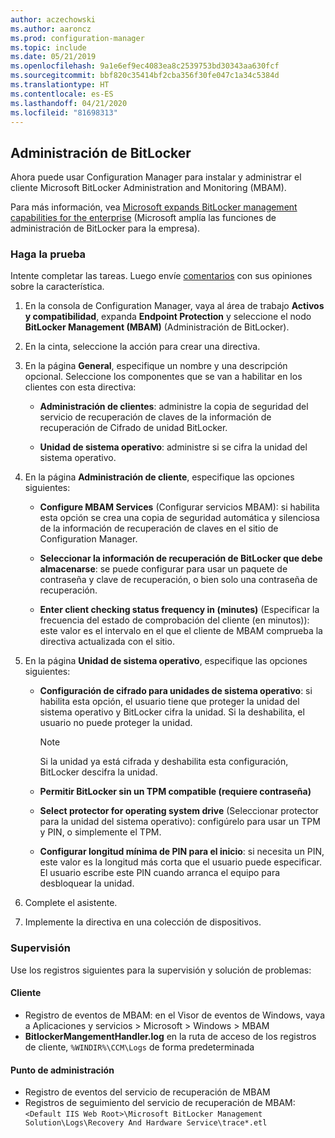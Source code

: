 ```yaml
---
author: aczechowski
ms.author: aaroncz
ms.prod: configuration-manager
ms.topic: include
ms.date: 05/21/2019
ms.openlocfilehash: 9a1e6ef9ec4083ea8c2539753bd30343aa630fcf
ms.sourcegitcommit: bbf820c35414bf2cba356f30fe047c1a34c5384d
ms.translationtype: HT
ms.contentlocale: es-ES
ms.lasthandoff: 04/21/2020
ms.locfileid: "81698313"
---
```

## <a name="bitlocker-management"></a><a name="bkmk_bitlocker"></a> Administración de BitLocker

<!--3601034-->

Ahora puede usar Configuration Manager para instalar y administrar el cliente Microsoft BitLocker Administration and Monitoring (MBAM).

Para más información, vea [Microsoft expands BitLocker management capabilities for the enterprise](https://techcommunity.microsoft.com/t5/Enterprise-Mobility-Security/Microsoft-expands-BitLocker-management-capabilities-for-the/ba-p/544329) (Microsoft amplía las funciones de administración de BitLocker para la empresa).

### <a name="try-it-out"></a>Haga la prueba

Intente completar las tareas. Luego envíe [comentarios](../../../../understand/find-help.md#product-feedback) con sus opiniones sobre la característica.

1. En la consola de Configuration Manager, vaya al área de trabajo **Activos y compatibilidad**, expanda **Endpoint Protection** y seleccione el nodo **BitLocker Management (MBAM)** (Administración de BitLocker).

1. En la cinta, seleccione la acción para crear una directiva.  

1. En la página **General**, especifique un nombre y una descripción opcional. Seleccione los componentes que se van a habilitar en los clientes con esta directiva:  

    - **Administración de clientes**: administre la copia de seguridad del servicio de recuperación de claves de la información de recuperación de Cifrado de unidad BitLocker.  

    - **Unidad de sistema operativo**: administre si se cifra la unidad del sistema operativo.

1. En la página **Administración de cliente**, especifique las opciones siguientes:

    - **Configure MBAM Services** (Configurar servicios MBAM): si habilita esta opción se crea una copia de seguridad automática y silenciosa de la información de recuperación de claves en el sitio de Configuration Manager.  

    - **Seleccionar la información de recuperación de BitLocker que debe almacenarse**: se puede configurar para usar un paquete de contraseña y clave de recuperación, o bien solo una contraseña de recuperación.

    - **Enter client checking status frequency in (minutes)** (Especificar la frecuencia del estado de comprobación del cliente (en minutos)): este valor es el intervalo en el que el cliente de MBAM comprueba la directiva actualizada con el sitio.

1. En la página **Unidad de sistema operativo**, especifique las opciones siguientes:  

    - **Configuración de cifrado para unidades de sistema operativo**: si habilita esta opción, el usuario tiene que proteger la unidad del sistema operativo y BitLocker cifra la unidad. Si la deshabilita, el usuario no puede proteger la unidad.  

        > [!Note]  
        > Si la unidad ya está cifrada y deshabilita esta configuración, BitLocker descifra la unidad.  

    - **Permitir BitLocker sin un TPM compatible (requiere contraseña)**

    - **Select protector for operating system drive** (Seleccionar protector para la unidad del sistema operativo): configúrelo para usar un TPM y PIN, o simplemente el TPM.

    - **Configurar longitud mínima de PIN para el inicio**: si necesita un PIN, este valor es la longitud más corta que el usuario puede especificar. El usuario escribe este PIN cuando arranca el equipo para desbloquear la unidad.

1. Complete el asistente.

1. Implemente la directiva en una colección de dispositivos.

### <a name="monitor"></a>Supervisión

Use los registros siguientes para la supervisión y solución de problemas:

#### <a name="client"></a>Cliente

- Registro de eventos de MBAM: en el Visor de eventos de Windows, vaya a Aplicaciones y servicios > Microsoft > Windows > MBAM
- **BitlockerMangementHandler.log** en la ruta de acceso de los registros de cliente, `%WINDIR%\CCM\Logs` de forma predeterminada

#### <a name="management-point"></a>Punto de administración

- Registro de eventos del servicio de recuperación de MBAM
- Registros de seguimiento del servicio de recuperación de MBAM: `<Default IIS Web Root>\Microsoft BitLocker Management Solution\Logs\Recovery And Hardware Service\trace*.etl`
